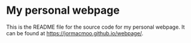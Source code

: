 # My personal webpage

This is the README file for the source code for my personal webpage. It can be found at <https://jormacmoo.github.io/webpage/>. 

